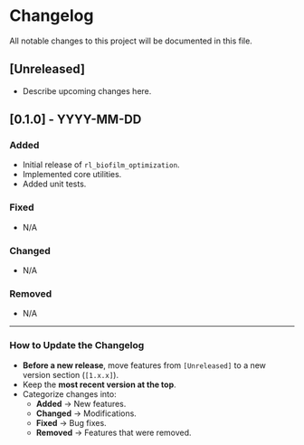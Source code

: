 # **Changelog**

All notable changes to this project will be documented in this file.

## **[Unreleased]**
- Describe upcoming changes here.

## **[0.1.0]** - YYYY-MM-DD
### **Added**
- Initial release of ` rl_biofilm_optimization `.
- Implemented core utilities.
- Added unit tests.

### **Fixed**
- N/A

### **Changed**
- N/A

### **Removed**
- N/A

---

### **How to Update the Changelog**
- **Before a new release**, move features from `[Unreleased]` to a new version section (`[1.x.x]`).
- Keep the **most recent version at the top**.
- Categorize changes into:
  - **Added** → New features.
  - **Changed** → Modifications.
  - **Fixed** → Bug fixes.
  - **Removed** → Features that were removed.